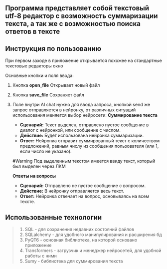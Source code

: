 ## Программа представляет собой текстовый utf-8 редактор с возможность суммаризации текста, а так же с возможностью поиска ответов в тексте

## Инструкция по пользованию

При первом заходе в приложение открывается похожее на стандартные текстовые редакторы окно

Основные кнопки и поля ввода:
1. Кнопка **open_file**
	Открывает новый файл
	
2. Кнопка **save_file** 
	Сохраняет файл


3.  Поле внутри AI chat нужно для ввода запроса, кнопкой send же запрос отправляется в нейронку, от различных ситуаций использования меняется выбор нейросети:
	**Суммирование текста**
	- **Сценарий:** Текст выделен, отправлено пустое сообщение в диалог с нейронкой, или сообщение с числом.
	- **Действие:** Будет использована нейронка суммаризации.
	- **Ответ:** Нейронка отправит суммированный текст с количеством предложений, равным числу из сообщения пользователя (или 1, если число не указано).
	
	#Warning 
		Под выделенным текстом имеется ввиду текст, который был выделен через ЛКМ
	
	**Ответы на вопросы**
	- **Сценарий:** Отправлено не пустое сообщение с вопросом.
	- **Действие:** В нейронку отправляется весь текст.
	- **Ответ:** Нейронка отвечает на вопрос, основываясь на всем тексте.

## Использованные технологии

> 1. SQL - для сохранения недавних состояний файлов
> 2. SQLalchemy - для удобного манипулирования и расширения бд
> 3. PyQT6 - основная библиотека, на которой основано приложение
> 4. Transformers - загрузчик и менеджер нейросетей, для удобной работы с ними
> 5. Sumy - библиотека для суммирования текста
